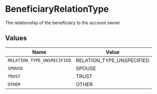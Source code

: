 # BeneficiaryRelationType

The relationship of the beneficiary to the account owner


## Values

| Name                        | Value                       |
| --------------------------- | --------------------------- |
| `RELATION_TYPE_UNSPECIFIED` | RELATION_TYPE_UNSPECIFIED   |
| `SPOUSE`                    | SPOUSE                      |
| `TRUST`                     | TRUST                       |
| `OTHER`                     | OTHER                       |
